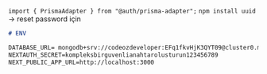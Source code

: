 `import { PrismaAdapter } from "@auth/prisma-adapter";`
`npm install uuid` -> reset password için


```markdown
# ENV

DATABASE_URL= mongodb+srv://codeozdeveloper:EFq1fkvHjK3QYT09@cluster0.m8kwylj.mongodb.net/auth-module
NEXTAUTH_SECRET=kompleksbirguvenlianahtarolusturun123456789
NEXT_PUBLIC_APP_URL=http://localhost:3000

```
